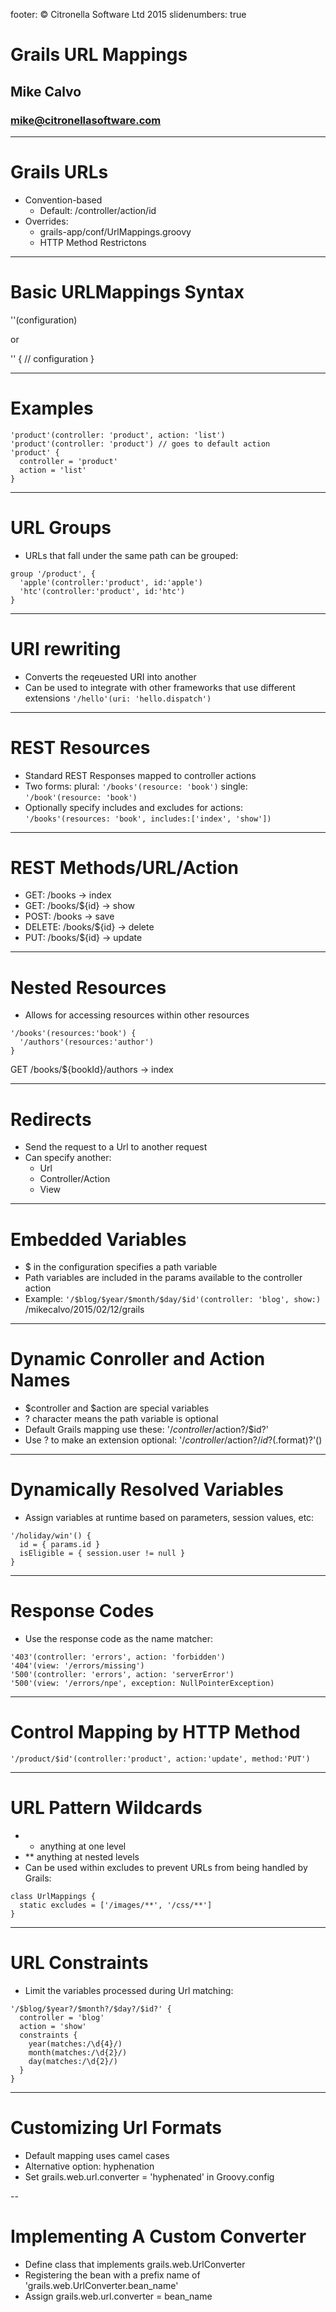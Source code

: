 footer: © Citronella Software Ltd 2015
slidenumbers: true

# Grails URL Mappings
## Mike Calvo
### mike@citronellasoftware.com

---
# Grails URLs
- Convention-based
  - Default: /controller/action/id
- Overrides:
  - grails-app/conf/UrlMappings.groovy
  - HTTP Method Restrictons

---
# Basic URLMappings Syntax
'<url>'(configuration)

or

'<url>' {
  // configuration
}

---
# Examples

```
'product'(controller: 'product', action: 'list')
'product'(controller: 'product') // goes to default action
'product' {
  controller = 'product'
  action = 'list'
}
```

---
# URL Groups
- URLs that fall under the same path can be grouped:

```
group '/product', {
  'apple'(controller:'product', id:'apple')
  'htc'(controller:'product', id:'htc')
}
```

---
# URI rewriting
- Converts the reqeuested URI into another
- Can be used to integrate with other frameworks that use different extensions
  `'/hello'(uri: 'hello.dispatch')`

---
# REST Resources
- Standard REST Responses mapped to controller actions
- Two forms:
  plural: `'/books'(resource: 'book')`
  single: `'/book'(resource: 'book')`
- Optionally specify includes and excludes for actions:
  `'/books'(resources: 'book', includes:['index', 'show'])`

---
# REST Methods/URL/Action
- GET: /books -> index
- GET: /books/${id} -> show
- POST: /books -> save
- DELETE: /books/${id} -> delete
- PUT: /books/${id} -> update

---
# Nested Resources
- Allows for accessing resources within other resources

```
'/books'(resources:'book') {
  '/authors'(resources:'author')
}
```

GET /books/${bookId}/authors -> index

---
# Redirects
- Send the request to a Url to another request
- Can specify another:
  - Url
  - Controller/Action
  - View

---
# Embedded Variables
- $ in the configuration specifies a path variable
- Path variables are included in the params available to the controller action
- Example:
  `'/$blog/$year/$month/$day/$id'(controller: 'blog', show:)`
  /mikecalvo/2015/02/12/grails

---
# Dynamic Conroller and Action Names
- $controller and $action are special variables
- ? character means the path variable is optional
- Default Grails mapping use these:
'/$controller/$action?/$id?'
- Use ? to make an extension optional:
'/$controller/$action?/$id?(.$format)?'()

---
# Dynamically Resolved Variables
- Assign variables at runtime based on parameters, session values, etc:

```
'/holiday/win'() {
  id = { params.id }
  isEligible = { session.user != null }
}
```

---
# Response Codes
- Use the response code as the name matcher:

```
'403'(controller: 'errors', action: 'forbidden')
'404'(view: '/errors/missing')
'500'(controller: 'errors', action: 'serverError')
'500'(view: '/errors/npe', exception: NullPointerException)
```

---
# Control Mapping by HTTP Method

```
'/product/$id'(controller:'product', action:'update', method:'PUT')
```

---
# URL Pattern Wildcards
- * anything at one level
- ** anything at nested levels
- Can be used within excludes to prevent URLs from being handled by Grails:
```
class UrlMappings {
  static excludes = ['/images/**', '/css/**']
}
```

---
# URL Constraints
- Limit the variables processed during Url matching:

```
'/$blog/$year?/$month?/$day?/$id?' {
  controller = 'blog'
  action = 'show'
  constraints {
    year(matches:/\d{4}/)
    month(matches:/\d{2}/)
    day(matches:/\d{2}/)
  }
}
```

---
# Customizing Url Formats
- Default mapping uses camel cases
- Alternative option: hyphenation
- Set grails.web.url.converter = 'hyphenated' in Groovy.config

--
# Implementing A Custom Converter
  - Define class that implements grails.web.UrlConverter
  - Registering the bean with a prefix name of 'grails.web.UrlConverter.bean_name'
  - Assign grails.web.url.converter = bean_name
